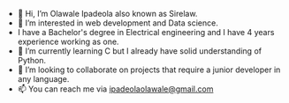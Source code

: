 - 👋 Hi, I’m Olawale Ipadeola also known as Sirelaw.
- 👀 I’m interested in web development and Data science.
-    I have a Bachelor's degree in Electrical engineering and I have 4 years experience working as one.
- 🌱 I’m currently learning C but I already have solid understanding of Python.
- 💞️ I’m looking to collaborate on projects that require a junior developer in any language.
- 📫 You can reach me via ipadeolaolawale@gmail.com

<!---
Sirelaw/Sirelaw is a ✨ special ✨ repository because its `README.md` (this file) appears on your GitHub profile.
You can click the Preview link to take a look at your changes.
--->
